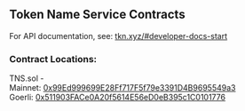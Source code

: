 ## Token Name Service Contracts

For API documentation, see: [tkn.xyz/#developer-docs-start](https://tkn.xyz/#developer-docs-start)

### Contract Locations:  
TNS.sol -   
  Mainnet: [0x99Ed999699E28Ff717F5f79e3391D4B9695549a3](https://etherscan.io/address/0x99Ed999699E28Ff717F5f79e3391D4B9695549a3#code)  
  Goerli: [0x511903FACe0A20f5614E56eD0eB395c1C0101776](https://goerli.etherscan.io/address/0x511903face0a20f5614e56ed0eb395c1c0101776#code)
